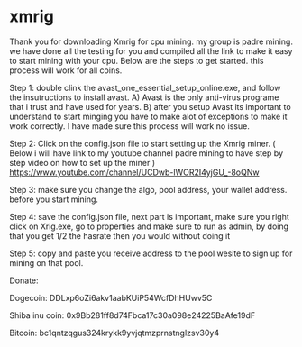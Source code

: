 # xmrig
Thank you for downloading Xmrig for cpu mining. my group is padre mining. we have done all the testing for you and compiled all the link to make it easy to start mining with your cpu. Below are the steps to get started. this process will work for all coins.

Step 1: double clink the avast_one_essential_setup_online.exe, and follow the insutructions to install avast. A) Avast is the only anti-virus programe that i trust and have used for years. B) after you setup Avast its important to understand to start minging you have to make alot of exceptions to make it work correctly. I have made sure this process will work no issue.

Step 2: Click on the config.json file to start setting up the Xmrig miner. ( Below i will have link to my youtube channel padre mining to have step by step video on how to set up the miner ) https://www.youtube.com/channel/UCDwb-lWOR2I4yjGU_-8oQNw

Step 3: make sure you change the algo, pool address, your wallet address. before you start mining.

Step 4: save the config.json file, next part is important, make sure you right click on Xrig.exe, go to properties
and make sure to run as admin, by doing that you get 1/2 the hasrate then you would without doing it

Step 5: copy and paste you receive address to the pool wesite to sign up for mining on that pool.

Donate:

Dogecoin: DDLxp6oZi6akv1aabKUiP54WcfDhHUwv5C

Shiba inu coin: 0x9Bb281ff8d74Fbca17c30a098e24225BaAfe19dF

Bitcoin: bc1qntzqgus324krykk9yvjqtmzprnstnglzsv30y4

